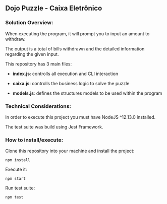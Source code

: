 ## Dojo Puzzle - Caixa Eletrônico

### Solution Overview:
When executing the program, it will prompt you to input an amount to withdraw.

The output is a total of bills withdrawn and the detailed information regarding the given input.


This repository has 3 main files:

* **index.js**: controlls all execution and CLI interaction

* **caixa.js**: controlls the business logic to solve the puzzle

* **models.js**: defines the structures models to be used within the program


### Technical Considerations:
In order to execute this project you must have NodeJS ^12.13.0 installed.

The test suite was build using Jest Framework.


### How to install/execute:
Clone this repository into your machine and install the project:
```
npm install
```

Execute it:
```
npm start
```

Run test suite:
```
npm test
```
